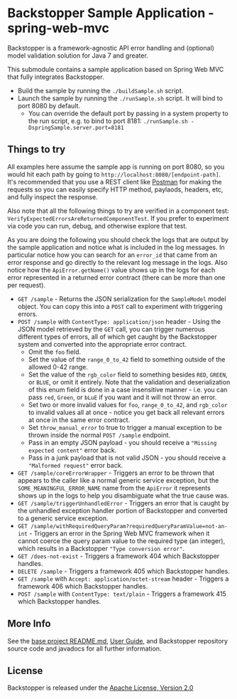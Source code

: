# Backstopper Sample Application - spring-web-mvc

Backstopper is a framework-agnostic API error handling and (optional) model validation solution for Java 7 and greater.

This submodule contains a sample application based on Spring Web MVC that fully integrates Backstopper.
 
* Build the sample by running the `./buildSample.sh` script.
* Launch the sample by running the `./runSample.sh` script. It will bind to port 8080 by default. 
    * You can override the default port by passing in a system property to the run script, e.g. to bind to port 8181: `./runSample.sh -DspringSample.server.port=8181`
 
## Things to try
 
All examples here assume the sample app is running on port 8080, so you would hit each path by going to `http://localhost:8080/[endpoint-path]`. It's recommended that you use a REST client like [Postman](https://www.getpostman.com/) for making the requests so you can easily specify HTTP method, paylaods, headers, etc, and fully inspect the response.

Also note that all the following things to try are verified in a component test: `VerifyExpectedErrorsAreReturnedComponentTest`. If you prefer to experiment via code you can run, debug, and otherwise explore that test. 

As you are doing the following you should check the logs that are output by the sample application and notice what is included in the log messages. In particular notice how you can search for an `error_id` that came from an error response and go directly to the relevant log message in the logs. Also notice how the `ApiError.getName()` value shows up in the logs for each error represented in a returned error contract (there can be more than one per request).
 
* `GET /sample` - Returns the JSON serialization for the `SampleModel` model object. You can copy this into a `POST` call to experiment with triggering errors.
* `POST /sample` with `ContentType: application/json` header - Using the JSON model retrieved by the `GET` call, you can trigger numerous different types of errors, all of which get caught by the Backstopper system and converted into the appropriate error contract.
    * Omit the `foo` field.
    * Set the value of the `range_0_to_42` field to something outside of the allowed 0-42 range.
    * Set the value of the `rgb_color` field to something besides `RED`, `GREEN`, or `BLUE`, or omit it entirely. Note that the validation and deserialization of this enum field is done in a case insensitive manner - i.e. you can pass `red`, `Green`, or `bLuE` if you want and it will not throw an error.
    * Set two or more invalid values for `foo`, `range_0_to_42`, and `rgb_color` to invalid values all at once - notice you get back all relevant errors at once in the same error contract.
    * Set `throw_manual_error` to true to trigger a manual exception to be thrown inside the normal `POST /sample` endpoint.
    * Pass in an empty JSON payload - you should receive a `"Missing expected content"` error back.
    * Pass in a junk payload that is not valid JSON - you should receive a `"Malformed request"` error back.
* `GET /sample/coreErrorWrapper` - Triggers an error to be thrown that appears to the caller like a normal generic service exception, but the `SOME_MEANINGFUL_ERROR_NAME` name from the `ApiError` it represents shows up in the logs to help you disambiguate what the true cause was.
* `GET /sample/triggerUnhandledError` - Triggers an error that is caught by the unhandled exception handler portion of Backstopper and converted to a generic service exception.
* `GET /sample/withRequiredQueryParam?requiredQueryParamValue=not-an-int` - Triggers an error in the Spring Web MVC framework when it cannot coerce the query param value to the required type (an integer), which results in a Backstopper `"Type conversion error"`. 
* `GET /does-not-exist` - Triggers a framework 404 which Backstopper handles.
* `DELETE /sample` - Triggers a framework 405 which Backstopper handles.   
* `GET /sample` with `Accept: application/octet-stream` header - Triggers a framework 406 which Backstopper handles.
* `POST /sample` with `ContentType: text/plain` - Triggers a framework 415 which Backstopper handles.

## More Info

See the [base project README.md](../../README.md), [User Guide](../../USER_GUIDE.md), and Backstopper repository source code and javadocs for all further information.

## License

Backstopper is released under the [Apache License, Version 2.0](http://www.apache.org/licenses/LICENSE-2.0)
